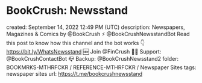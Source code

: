 # BookCrush: Newsstand

created: September 14, 2022 12:49 PM (UTC)
description: Newspapers, Magazines & Comics by @BookCrush	⚡️ @BookCrushNewsstandBot		Read this post to know how this channel and the bot works 👇	https://bit.ly/WhatsNewsstand		🆕 Join @FinCrush		🧑‍💻 Support: @BookCrushContactBot		📪 Backup: @BookCrushNewsstand2
folder: BOOKMRKS-MTHRFCKR / REFERENCE-MTHRFCKR / Newspaper Sites
tags: newspaper sites
url: https://t.me/bookcrushnewsstand